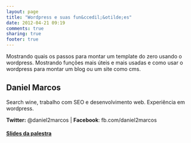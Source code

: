 ```yaml
---
layout: page
title: "Wordpress e suas fun&ccedil;&otilde;es"
date: 2012-04-21 09:19
comments: true
sharing: true
footer: true
---
```


Mostrando quais os passos para montar um template do zero usando o wordpress. Mostrando funções mais úteis e mais usadas e como usar o wordpress para montar um blog ou um site como cms.

Daniel Marcos
-------------

Search wine, trabalho com SEO e desenvolvimento web. Experiência em wordpress. 

**Twitter:** @daniel2marcos | **Facebook**: fb.com/daniel2marcos

#### [Slides da palestra](http://www.slideshare.net/daniel2marcos/wordpress-e-suas-funes)
